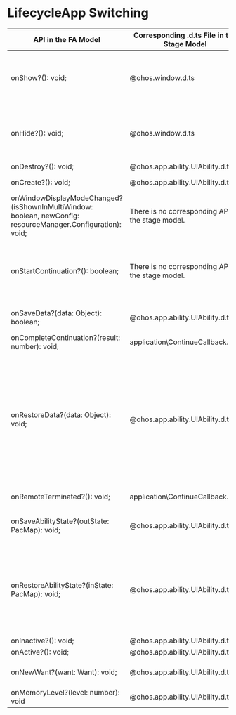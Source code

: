 # LifecycleApp Switching


| API in the FA Model| Corresponding .d.ts File in the Stage Model| Corresponding API in the Stage Model|
| -------- | -------- | -------- |
| onShow?(): void; | \@ohos.window.d.ts | [on(eventType: 'windowStageEvent', callback: Callback&lt;WindowStageEventType&gt;): void;](../reference/apis/js-apis-window.md#onwindowstageevent9)<br>Listens for the switching to the [foreground](../reference/apis/js-apis-window.md#windowstageeventtype9).|
| onHide?(): void; | \@ohos.window.d.ts | [on(eventType: 'windowStageEvent', callback: Callback&lt;WindowStageEventType&gt;): void;](../reference/apis/js-apis-window.md#onwindowstageevent9)<br>Listens for the switching to the [background](../reference/apis/js-apis-window.md#windowstageeventtype9).|
| onDestroy?(): void; | \@ohos.app.ability.UIAbility.d.ts | [onDestroy(): void;](../reference/apis/js-apis-app-ability-uiAbility.md#abilityondestroy) |
| onCreate?(): void; | \@ohos.app.ability.UIAbility.d.ts | [onCreate(want: Want, launchParam: AbilityConstant.LaunchParam): void;](../reference/apis/js-apis-app-ability-uiAbility.md#abilityoncreate) |
| onWindowDisplayModeChanged?(isShownInMultiWindow: boolean, newConfig: resourceManager.Configuration): void; | There is no corresponding API in the stage model.| No corresponding API is provided.|
| onStartContinuation?(): boolean; | There is no corresponding API in the stage model.| In the stage model, an application does not need to detect whether the continuation is successful (detected when the application initiates the continuation request). Therefore, the **onStartContinuation()** callback is deprecated.|
| onSaveData?(data: Object): boolean; | \@ohos.app.ability.UIAbility.d.ts | [onContinue(wantParam : {[key: string]: Object}): AbilityConstant.OnContinueResult;](../reference/apis/js-apis-app-ability-uiAbility.md#abilityoncontinue) |
| onCompleteContinuation?(result: number): void; | application\ContinueCallback.d.ts | [onContinueDone(result: number): void;](../reference/apis/js-apis-distributedMissionManager.md#continuecallback) |
| onRestoreData?(data: Object): void; | \@ohos.app.ability.UIAbility.d.ts | [onCreate(want: Want, launchParam: AbilityConstant.LaunchParam): void;](../reference/apis/js-apis-app-ability-uiAbility.md#abilityoncreate)<br>[onNewWant(want: Want, launchParam: AbilityConstant.LaunchParam): void;](../reference/apis/js-apis-app-ability-uiAbility.md#abilityonnewwant)<br>In multiton or singleton mode, the target ability completes data restoration in the **onCreate()** callback. In the callback, **launchParam.launchReason** is used to determine whether it is a continuation-based launch scenario. If it is, the data saved before continuation can be obtained from the **want** parameter.|
| onRemoteTerminated?(): void; | application\ContinueCallback.d.ts | [onContinueDone(result: number): void;](../reference/apis/js-apis-distributedMissionManager.md#continuecallback) |
| onSaveAbilityState?(outState: PacMap): void; | \@ohos.app.ability.UIAbility.d.ts | [onSaveState(reason: AbilityConstant.StateType, wantParam : {[key: string]: Object}): AbilityConstant.OnSaveResult;](../reference/apis/js-apis-app-ability-uiAbility.md#abilityonsavestate) |
| onRestoreAbilityState?(inState: PacMap): void; | \@ohos.app.ability.UIAbility.d.ts | [onCreate(want: Want, launchParam: AbilityConstant.LaunchParam): void;](../reference/apis/js-apis-app-ability-uiAbility.md#abilityoncreate)<br>After an application is restarted, the **onCreate()** callback is triggered. In the callback, **launchParam.launchReason** is used to determine whether it is a self-recovery scenario. If it is, the data saved before the restart can be obtained from the **want** parameter.|
| onInactive?(): void; | \@ohos.app.ability.UIAbility.d.ts | [onBackground(): void;](../reference/apis/js-apis-app-ability-uiAbility.md#abilityonbackground) |
| onActive?(): void; | \@ohos.app.ability.UIAbility.d.ts | [onForeground(): void;](../reference/apis/js-apis-app-ability-uiAbility.md#abilityonforeground) |
| onNewWant?(want: Want): void; | \@ohos.app.ability.UIAbility.d.ts | [onNewWant(want: Want, launchParam: AbilityConstant.LaunchParam): void;](../reference/apis/js-apis-app-ability-uiAbility.md#abilityonnewwant) |
| onMemoryLevel?(level: number): void | \@ohos.app.ability.UIAbility.d.ts | [onMemoryLevel(level: AbilityConstant.MemoryLevel): void;](../reference/apis/js-apis-app-ability-ability.md#abilityonmemorylevel) |
